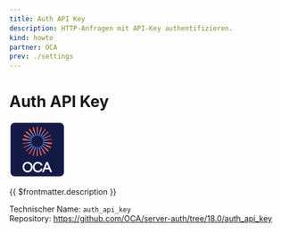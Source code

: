 ```yaml
---
title: Auth API Key
description: HTTP-Anfragen mit API-Key authentifizieren.
kind: howto
partner: OCA
prev: ./settings
---
```


# Auth API Key

![icon_oca_app](attachments/icon_oca_app.png)

{{ $frontmatter.description }}

Technischer Name: `auth_api_key`\
Repository: <https://github.com/OCA/server-auth/tree/18.0/auth_api_key>
